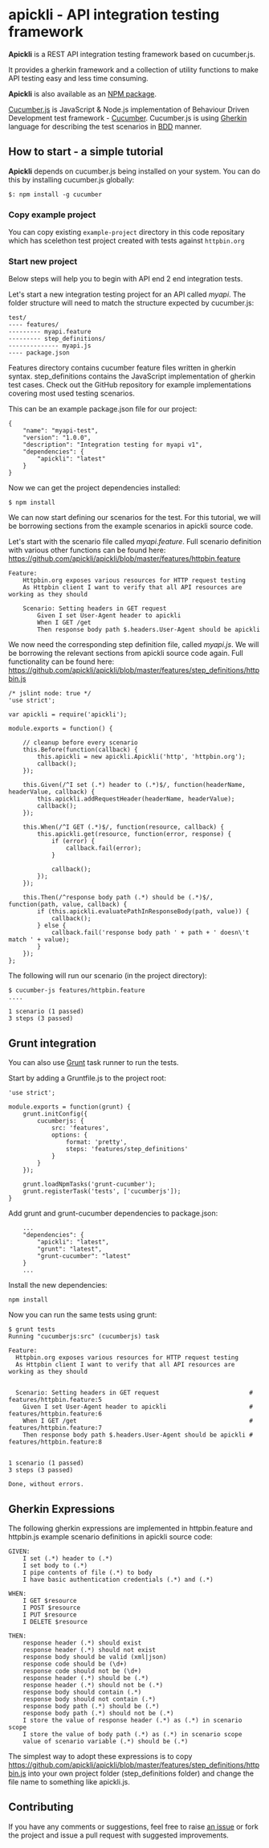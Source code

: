 # apickli - API integration testing framework

**Apickli** is a REST API integration testing framework based on cucumber.js.

It provides a gherkin framework and a collection of utility functions to make API testing easy and less time consuming.

**Apickli** is also available as an [NPM package](https://www.npmjs.com/package/apickli).

[Cucumber.js](https://github.com/cucumber/cucumber-js) is JavaScript & Node.js implementation of Behaviour Driven Development test framework - [Cucumber](http://cukes.info/). Cucumber.js is using [Gherkin](http://cukes.info/gherkin.html) language for describing the test scenarios in [BDD](http://en.wikipedia.org/wiki/Behavior-driven_development) manner.  

## How to start - a simple tutorial

**Apickli** depends on cucumber.js being installed on your system. You can do this by installing cucumber.js globally:

    $: npm install -g cucumber

### Copy example project

You can copy existing `example-project` directory in this code repositary which has scelethon test project created with tests against `httpbin.org`

### Start new project

Below steps will help you to begin with API end 2 end integration tests.

Let's start a new integration testing project for an API called *myapi*. The folder structure will need to match the structure expected by cucumber.js:

    test/
    ---- features/
    --------- myapi.feature
    --------- step_definitions/
    -------------- myapi.js
    ---- package.json
    
Features directory contains cucumber feature files written in gherkin syntax. step_definitions contains the JavaScript implementation of gherkin test cases. Check out the GitHub repository for example implementations covering most used testing scenarios.

This can be an example package.json file for our project:

```
{
	"name": "myapi-test",
	"version": "1.0.0",
	"description": "Integration testing for myapi v1",
	"dependencies": {
		"apickli": "latest"
	}
}
```

Now we can get the project dependencies installed: 

    $ npm install
    
We can now start defining our scenarios for the test. For this tutorial, we will be borrowing sections from the example scenarios in apickli source code. 

Let's start with the scenario file called *myapi.feature*. Full scenario definition with various other functions can be found here: https://github.com/apickli/apickli/blob/master/features/httpbin.feature

```
Feature:
	Httpbin.org exposes various resources for HTTP request testing
	As Httpbin client I want to verify that all API resources are working as they should

	Scenario: Setting headers in GET request
		Given I set User-Agent header to apickli
		When I GET /get
		Then response body path $.headers.User-Agent should be apickli
```
We now need the corresponding step definition file, called *myapi.js*. We will be borrowing the relevant sections from apickli source code again. Full functionality can be found here: https://github.com/apickli/apickli/blob/master/features/step_definitions/httpbin.js

```
/* jslint node: true */
'use strict';

var apickli = require('apickli');

module.exports = function() {

	// cleanup before every scenario
	this.Before(function(callback) {
		this.apickli = new apickli.Apickli('http', 'httpbin.org');
		callback();
	});

	this.Given(/^I set (.*) header to (.*)$/, function(headerName, headerValue, callback) {
		this.apickli.addRequestHeader(headerName, headerValue);
		callback();
	});

	this.When(/^I GET (.*)$/, function(resource, callback) {
		this.apickli.get(resource, function(error, response) {
			if (error) {
				callback.fail(error);
			}

			callback();
		});
	});

	this.Then(/^response body path (.*) should be (.*)$/, function(path, value, callback) {
		if (this.apickli.evaluatePathInResponseBody(path, value)) {
			callback();
		} else {
			callback.fail('response body path ' + path + ' doesn\'t match ' + value);
		}
	});
};
```


The following will run our scenario (in the project directory):

    $ cucumber-js features/httpbin.feature
    ....

	1 scenario (1 passed)
	3 steps (3 passed)
	
## Grunt integration
    
You can also use [Grunt](http://gruntjs.com/) task runner to run the tests. 

Start by adding a Gruntfile.js to the project root:

```
'use strict';

module.exports = function(grunt) {
	grunt.initConfig({
		cucumberjs: {
			src: 'features',
			options: {
				format: 'pretty',
				steps: 'features/step_definitions'
			}
		}
	});

	grunt.loadNpmTasks('grunt-cucumber');
	grunt.registerTask('tests', ['cucumberjs']);
}
```

Add grunt and grunt-cucumber dependencies to package.json:

```
	...
	"dependencies": {
		"apickli": "latest",
		"grunt": "latest",
		"grunt-cucumber": "latest"
	}
	...
```

Install the new dependencies:

```
npm install
```
Now you can run the same tests using grunt:

```
$ grunt tests
Running "cucumberjs:src" (cucumberjs) task

Feature:
  Httpbin.org exposes various resources for HTTP request testing
  As Httpbin client I want to verify that all API resources are working as they should


  Scenario: Setting headers in GET request                         # features/httpbin.feature:5
    Given I set User-Agent header to apickli                       # features/httpbin.feature:6
    When I GET /get                                                # features/httpbin.feature:7
    Then response body path $.headers.User-Agent should be apickli # features/httpbin.feature:8


1 scenario (1 passed)
3 steps (3 passed)

Done, without errors.
``` 
## Gherkin Expressions
The following gherkin expressions are implemented in httpbin.feature and httpbin.js example scenario definitions in apickli source code:

```
GIVEN:
	I set (.*) header to (.*)
	I set body to (.*)
	I pipe contents of file (.*) to body
	I have basic authentication credentials (.*) and (.*)
	
WHEN:
	I GET $resource
	I POST $resource
	I PUT $resource
	I DELETE $resource
	
THEN:
	response header (.*) should exist
	response header (.*) should not exist
	response body should be valid (xml|json)
	response code should be (\d+)
	response code should not be (\d+)
	response header (.*) should be (.*)
	response header (.*) should not be (.*)
	response body should contain (.*)
	response body should not contain (.*)
	response body path (.*) should be (.*)
	response body path (.*) should not be (.*)
	I store the value of response header (.*) as (.*) in scenario scope
	I store the value of body path (.*) as (.*) in scenario scope
	value of scenario variable (.*) should be (.*)
```

The simplest way to adopt these expressions is to copy https://github.com/apickli/apickli/blob/master/features/step_definitions/httpbin.js into your own project folder (step_definitions folder) and change the file name to something like apickli.js.
        
## Contributing

If you have any comments or suggestions, feel free to raise [an issue](https://github.com/apickli/apickli/issues) or fork the project and issue a pull request with suggested improvements.